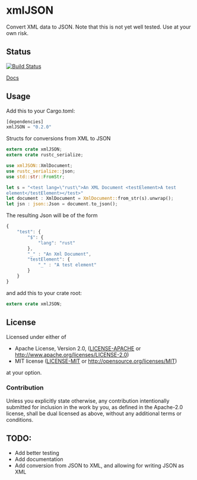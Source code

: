 # xmlJSON
Convert XML data to JSON. Note that this is not yet well tested. Use at your own risk.

## Status
[![Build Status](https://travis-ci.org/sacooper/xmlJSON-rs.svg?branch=master)](https://travis-ci.org/sacooper/xmlJSON-rs.svg)

[Docs](http://sacooper.io/xmlJSON-rs/xmlJSON/index.html)

## Usage
Add this to your Cargo.toml:
```rust
[dependencies]
xmlJSON = "0.2.0"
```

Structs for conversions from XML to JSON
```rust
extern crate xmlJSON;
extern crate rustc_serialize;

use xmlJSON::XmlDocument;
use rustc_serialize::json;
use std::str::FromStr;

let s = "<test lang=\"rust\">An XML Document <testElement>A test
element</testElement></test>"
let document : XmlDocument = XmlDocument::from_str(s).unwrap();
let jsn : json::Json = document.to_json(); 
```

The resulting Json will be of the form

```javascript
{
    "test": {
        "$": {
            "lang": "rust"
        },
        "_" : "An Xml Document",
        "testElement": {
            "_" : "A test element" 
        }
    }
}
```

and add this to your crate root:
```rust
extern crate xmlJSON;
```

## License

Licensed under either of

 * Apache License, Version 2.0, ([LICENSE-APACHE](LICENSE-APACHE) or http://www.apache.org/licenses/LICENSE-2.0)
 * MIT license ([LICENSE-MIT](LICENSE-MIT) or http://opensource.org/licenses/MIT)

at your option.

### Contribution

Unless you explicitly state otherwise, any contribution intentionally submitted
for inclusion in the work by you, as defined in the Apache-2.0 license, shall be dual licensed as above, without any
additional terms or conditions.

## TODO:
- Add better testing
- Add documentation
- Add conversion from JSON to XML, and allowing for writing JSON as XML
